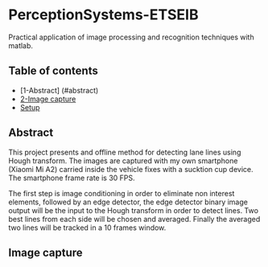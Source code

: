 # PerceptionSystems-ETSEIB
Practical application of image processing and recognition techniques with matlab.

## Table of contents
* [1-Abstract] (#abstract)
* [2-Image capture](#image-capture)
* [Setup](#setup)

## Abstract
This project presents and offline method for detecting lane lines using Hough transform.
The images are captured with my own smartphone (Xiaomi Mi A2) carried inside the vehicle fixes with a sucktion cup device. The smartphone frame rate is 30 FPS.

The first step is image conditioning in order to eliminate non interest elements, followed by an edge detector, the edge detector binary image output will be the input to the Hough transform in order to detect lines. Two best lines from each side will be chosen and averaged. Finally the averaged two lines will be tracked in a 10 frames window.

## Image capture
